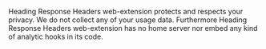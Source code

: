 Heading Response Headers web-extension protects and respects your privacy. We do not collect any of your usage data. Furthermore Heading Response Headers web-extension has no home server nor embed any kind of analytic hooks in its code.
